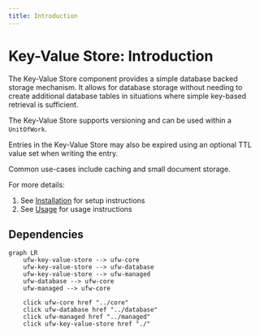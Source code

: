 ```yaml
---
title: Introduction
---
```


# Key-Value Store: Introduction

The Key-Value Store component provides a simple database backed storage mechanism. It allows for database storage
without needing to create additional database tables in situations where simple key-based retrieval is sufficient.

The Key-Value Store supports versioning and can be used within a `UnitOfWork`.

Entries in the Key-Value Store may also be expired using an optional TTL value set when writing the entry.

Common use-cases include caching and small document storage.

For more details:

1. See [Installation](./installation.md) for setup instructions
2. See [Usage](./usage.md) for usage instructions

## Dependencies

```mermaid
graph LR
    ufw-key-value-store --> ufw-core
    ufw-key-value-store --> ufw-database
    ufw-key-value-store --> ufw-managed
    ufw-database --> ufw-core
    ufw-managed --> ufw-core

    click ufw-core href "../core"
    click ufw-database href "../database"
    click ufw-managed href "../managed"
    click ufw-key-value-store href "./"
```
